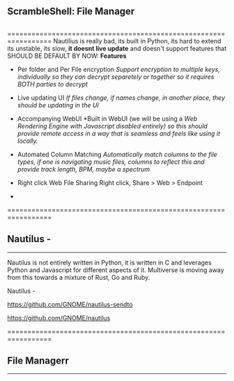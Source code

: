 ##
##  ScrambleShell: File Manager
##
=================================================================
Nautilius is really bad, its built in Python, its hard to extend
its unstable, its slow, **it doesnt live update** and doesn't
support features that SHOULD BE DEFAULT BY NOW:
**Features**
  * Per folder and Per File encryption
    *Support encryption to multiple keys, individually so they*
    *can decrypt separetely or together so it requires BOTH*
    *parties to decrypt*
    
  * Live updating UI
    *If files change, if names change, in another place, they*
    *should be updating in the UI*
    
  * Accompanying WebUI
  	*Built in WebUI (we will be using a *Web Rendering Engine*
  	*with Javascript disabled entirely) so this should provide*
  	*remote access in a way that is seamless and feels like using*
  	*it locally.*
  	
  * Automated Column Matching
  	*Automatically match columns to the file types, if one is*
  	*navigating music files, columns to reflect this and provide*
  	*track length, BPM, maybe a spectrum*
  	
  * Right click Web File Sharing
  	Right click, Share > Web > Endpoint
  	
  *
  

=================================================================
## Nautilus - 
-----------------------------------------------------------------
Nautilus is not entirely written in Python, it is written in C 
and leverages Python and Javascript for different aspects of it. 
Multiverse is moving away from this towards a mixture of Rust,
Go and Ruby. 

Nautilus - 

https://github.com/GNOME/nautilus-sendto



https://github.com/GNOME/nautilus <IMPORTANT>

=================================================================
## File Managerr
-----------------------------------------------------------------




























